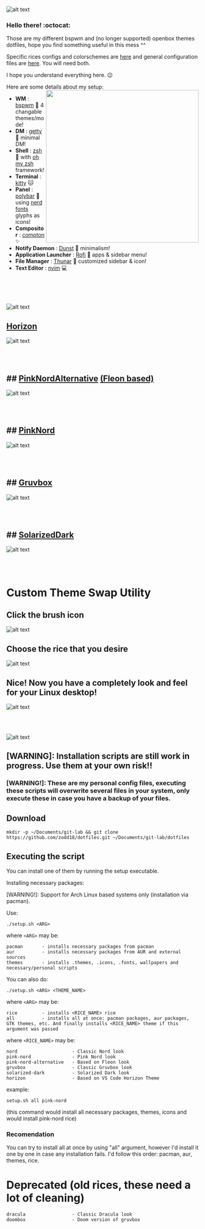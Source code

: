 ![alt text](readme-resources/dotfiles.png)

### Hello there! :octocat:

Those are my different bspwm and (no longer supported) openbox themes dotfiles, hope you find something useful in this mess ^^

Specific rices configs and colorschemes are [here](https://github.com/zodd18/dotfiles/tree/master/themes) and general configuration files are [here](https://github.com/zodd18/dotfiles/tree/master/global-config). You will need both.

I hope you understand everything here. :wink:

Here are some details about my setup:
<a href="https://youtu.be/_PTp5mh5_vQ"><img src="readme-resources/cute-rice.webp" alt="" align="right" width="400px"></a>
- **WM**                           : [bspwm](https://github.com/baskerville/bspwm) :art: 4 changable themes/mode!
- **DM**                           : [getty](https://wiki.archlinux.org/index.php/Getty) :blossom: minimal DM!
- **Shell**                        : [zsh](https://wiki.archlinux.org/index.php/zsh) :shell: with [oh my zsh](https://github.com/ohmyzsh/ohmyzsh) framework!
- **Terminal**                     : [kitty](https://github.com/kovidgoyal/kitty) :cat:
- **Panel**                        : [polybar](https://github.com/polybar/polybar) :shaved_ice: using [nerd fonts](https://github.com/ryanoasis/nerd-fonts) glyphs as icons!
- **Compositor**                   : [compton](https://github.com/chjj/compton) :sparkles:
- **Notify Daemon**                : [Dunst](https://wiki.archlinux.org/index.php/Dunst) :leaves: minimalism!
- **Application Launcher**         : [Rofi](https://github.com/davatorium/rofi) :rocket: apps & sidebar menu!
- **File Manager**                 : [Thunar](https://wiki.archlinux.org/index.php/Thunar) :bookmark: customized sidebar & icon!
- **Text Editor**                  : [nvim](https://github.com/neovim/neovim) :computer:

<br/><br/><br/>

![alt text](readme-resources/themes.png)

## [Horizon](https://github.com/zodd18/Horizon)
![alt text](screenshots/Horizon.png)

<br/><br/>

## ## [PinkNordAlternative](https://github.com/zodd18/PinkNordAlternative) [(Fleon based)](https://github.com/owl4ce/dotfiles)
![alt text](screenshots/Alternative-pinknord.png)

<br/><br/>

## ## [PinkNord](https://github.com/zodd18/PinkNord)
![alt text](screenshots/PinkNord.png)

<br/><br/>

## ## [Gruvbox](https://github.com/zodd18/Gruvbox)
![alt text](screenshots/Gruvbox.png)

<br/><br/>

## ## [SolarizedDark](https://github.com/zodd18/SolarizedDark)
![alt text](screenshots/SolarizedDark.png)

<br/><br/>

# Custom Theme Swap Utility

## Click the brush icon
![alt text](./screenshots/brush_.jpg)

## Choose the rice that you desire
![alt text](screenshots/theme-swap-showcase.png)

## Nice! Now you have a completely look and feel for your Linux desktop!
![alt text](screenshots/theme-swap-showcase-2.png)

<br/><br/>

![alt text](readme-resources/scripts.png)

## [WARNING]: Installation scripts are still work in progress. Use them at your own risk!!
### [WARNING!]: These are my personal config files, executing these scripts will overwrite several files in your system, only execute these in case you have a backup of your files.

## Download
```
mkdir -p ~/Documents/git-lab && git clone https://github.com/zodd18/dotfiles.git ~/Documents/git-lab/dotfiles
```

## Executing the script
You can install one of them by running the setup executable.

Installing necessary packages:

[WARNING!]: Support for Arch Linux based systems only (installation via pacman).

Use:

```shell
./setup.sh <ARG> 
```

where 
```<ARG>```
may be:

```
pacman       - installs necessary packages from pacman
aur          - installs necessary packages from AUR and external sources
themes       - installs .themes, .icons, .fonts, wallpapers and necessary/personal scripts
```

You can also do:


```shell
./setup.sh <ARG> <THEME_NAME>
```

where 
```<ARG>```
may be:

```
rice         - installs <RICE_NAME> rice
all          - installs all at once: pacman packages, aur packages, GTK themes, etc. And finally installs <RICE_NAME> theme if this argument was passed
```

where 
```<RICE_NAME>```
may be:

```
nord                    - Classic Nord look
pink-nord               - Pink Nord look
pink-nord-alternative   - Based on Fleon look
gruvbox                 - Classic Gruvbox look
solarized-dark          - Solarized Dark look
horizon                 - Based on VS Code Horizon Theme 
```

example:

```
setup.sh all pink-nord
```
(this command would install all necessary packages, themes, icons and would install pink-nord rice)

### Recomendation
You can try to install all at once by using "all" argument, however I'd install it one by one in case any installation fails. 
I'd follow this order: pacman, aur, themes, rice.

# Deprecated (old rices, these need a lot of cleaning)
```
dracula                 - Classic Dracula look
doombox                 - Doom version of gruvbox
```

